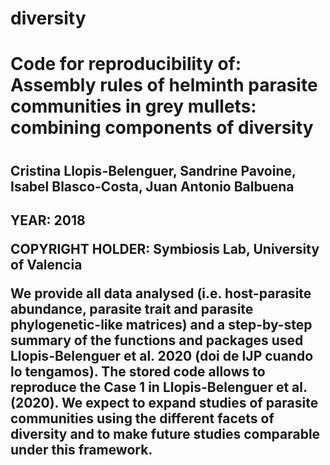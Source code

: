 # diversity
<h1>Code for reproducibility of: Assembly rules of helminth parasite communities in grey mullets: combining components of diversity<h1>
  <h2>Cristina Llopis-Belenguer, Sandrine Pavoine, Isabel Blasco-Costa, Juan Antonio Balbuena<h2>
  <p><b>YEAR:</b> 2018  </p> 
<p><b>COPYRIGHT HOLDER:</b> Symbiosis Lab, University of Valencia</p>
<p>We provide all data analysed (i.e. host-parasite abundance, parasite trait and parasite phylogenetic-like matrices) and a step-by-step summary of the functions and packages used Llopis-Belenguer et al. 2020 (doi de IJP cuando lo tengamos). The stored code allows to reproduce the Case 1 in Llopis-Belenguer et al. (2020). We expect to expand studies of parasite communities using the different facets of diversity and to make future studies comparable under this framework.</p>
